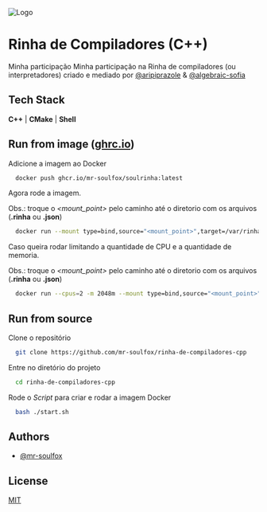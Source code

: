 
![Logo](https://raw.githubusercontent.com/mr-soulfox/rinha-de-compiler/main/img/banner.png)


# Rinha de Compiladores (C++)

Minha participação Minha participação na Rinha de compiladores (ou interpretadores) criado e mediado  por [@aripiprazole](https://github.com/aripiprazole) & [@algebraic-sofia](https://github.com/algebraic-sofia)


## Tech Stack

**C++** | **CMake** | **Shell**

## Run from image ([ghrc.io](https://ghrc.io))

Adicione a imagem ao Docker

```bash
  docker push ghcr.io/mr-soulfox/soulrinha:latest
```

Agora rode a imagem.

Obs.: troque o _<mount_point>_ pelo caminho até o diretorio com os arquivos (**.rinha** ou **.json**) 

```bash
  docker run --mount type=bind,source="<mount_point>",target=/var/rinha -d --name soulrinha-compiler rinha/soulrinha:latest
```

Caso queira rodar limitando a quantidade de CPU e a quantidade de  memoria. 

Obs.: troque o _<mount_point>_ pelo caminho até o diretorio com os arquivos (**.rinha** ou **.json**) 

```bash
  docker run --cpus=2 -m 2048m --mount type=bind,source="<mount_point>",target=/var/rinha -d --name soulrinha-compiler rinha/soulrinha:latest
```
    
## Run from source

Clone o repositório

```bash
  git clone https://github.com/mr-soulfox/rinha-de-compiladores-cpp
```

Entre no diretório do projeto 

```bash
  cd rinha-de-compiladores-cpp
```

Rode o _Script_ para criar e rodar a imagem Docker

```bash
  bash ./start.sh
```


## Authors

- [@mr-soulfox](https://www.github.com/mr-soulfox)


## License

[MIT](https://choosealicense.com/licenses/mit/)

